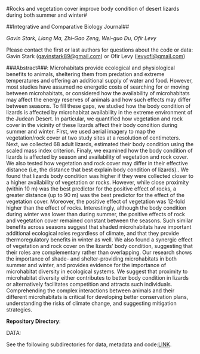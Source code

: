 #Rocks and vegetation cover improve body condition of desert lizards during both summer and winter#

##Integrative and Comparative Biology Journal##

_Gavin Stark, Liang Ma, Zhi-Gao Zeng, Wei-guo Du, Ofir Levy_

Please contact the first or last authors for questions about the code or data: Gavin Stark (gavinstark89@gmail.com) or Ofir Levy (levyofi@gmail.com)


###Abstract###:
Microhabitats provide ecological and physiological benefits to animals, sheltering them from predation and extreme temperatures and offering an additional supply of water and food. However, most studies have assumed no energetic costs of searching for or moving between microhabitats, or considered how the availability of microhabitats may affect the energy reserves of animals and how such effects may differ between seasons. To fill these gaps, we studied how the body condition of lizards is affected by microhabitat availability in the extreme environment of the Judean Desert. In particular, we quantified how vegetation and rock cover in the vicinity of these lizards affect their body condition during summer and winter. First, we used aerial imagery to map the vegetation/rock cover at two study sites at a resolution of centimeters. Next, we collected 68 adult lizards, estimated their body condition using the scaled mass index criterion. Finaly, we examined how the body condition of lizards is affected by season and availability of vegetation and rock cover. We also tested how vegetation and rock cover may differ in their effective distance (i.e, the distance that best explain body condition of lizards).. We found that lizards body condition was higher if they were collected closer to a higher availability of vegetation or rocks. However, while close proximity (within 10 m) was the best predictor for the positive effect of rocks, a greater distance (up to 90 m) was the best predictor for the effect of the vegetation cover. Moreover, the positive effect of vegetation was 12-fold higher than the effect of rocks. Interestingly, although the body condition during winter was lower than during summer, the positive effects of rock and vegetation cover remained constant between the seasons. Such similar benefits across seasons suggest that shaded microhabitats have important additional ecological roles regardless of climate, and that they provide thermoregulatory benefits in winter as well. We also found a synergic effect of vegetation and rock cover on the lizards’ body condition, suggesting that their roles are complementary rather than overlapping. Our research shows the importance of shade- and shelter-providing microhabitats in both summer and winter, and provides evidence for the importance of microhabitat diversity in ecological systems. We suggest that proximity to microhabitat diversity either contributes to better body condition in lizards or alternatively facilitates competition and attracts such individuals. Comprehending the complex interactions between animals and their different microhabitats is critical for developing better conservation plans, understanding the risks of climate change, and suggesting mitigation strategies.


**Repository Directory**:

DATA:

See the following subdirectories for data, metadata and code:[LINK](https://github.com/levyofi/Stark_et_al_ICB_2022/tree/main/data).


